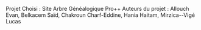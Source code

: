Projet Choisi : Site Arbre Généalogique Pro++
Auteurs du projet : Allouch Evan, Belkacem Saïd, Chakroun Charf-Eddine, Hania Haitam, Mirzica--Vigé Lucas
